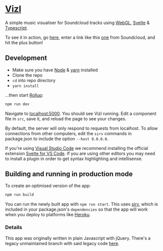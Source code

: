 # [Vizl](https://vizl.anirbanmu.com)

A simple music visualiser for Soundcloud tracks using [WebGL](https://get.webgl.org/), [Svelte](https://svelte.dev/) & [Typescript](https://www.typescriptlang.org/).

To see it in action, go [here](https://vizl.anirbanmu.com), enter a link like this [one](https://soundcloud.com/nocopyrightsounds/alan-walker-fade-ncs-release) from Soundcloud, and hit the plus button!

## Development

- Make sure you have [Node](https://nodejs.org/en/download/package-manager/) & [yarn](https://yarnpkg.com/lang/en/docs/install) installed
- Clone the repo
- `cd` into repo directory
- `yarn install`

...then start [Rollup](https://rollupjs.org):
```bash
npm run dev
```

Navigate to [localhost:5000](http://localhost:5000). You should see Vizl running. Edit a component file in `src`, save it, and reload the page to see your changes.

By default, the server will only respond to requests from localhost. To allow connections from other computers, edit the `sirv` commands in package.json to include the option `--host 0.0.0.0`.

If you're using [Visual Studio Code](https://code.visualstudio.com/) we recommend installing the official extension [Svelte for VS Code](https://marketplace.visualstudio.com/items?itemName=svelte.svelte-vscode). If you are using other editors you may need to install a plugin in order to get syntax highlighting and intellisense.

## Building and running in production mode

To create an optimised version of the app:

```bash
npm run build
```

You can run the newly built app with `npm run start`. This uses [sirv](https://github.com/lukeed/sirv), which is included in your package.json's `dependencies` so that the app will work when you deploy to platforms like [Heroku](https://heroku.com).

### Details

This app was originally written in plain Javascript with jQuery. There's a legacy unmaintained branch with said legacy code [here](https://github.com/anirbanmu/Vizl/tree/legacy).
